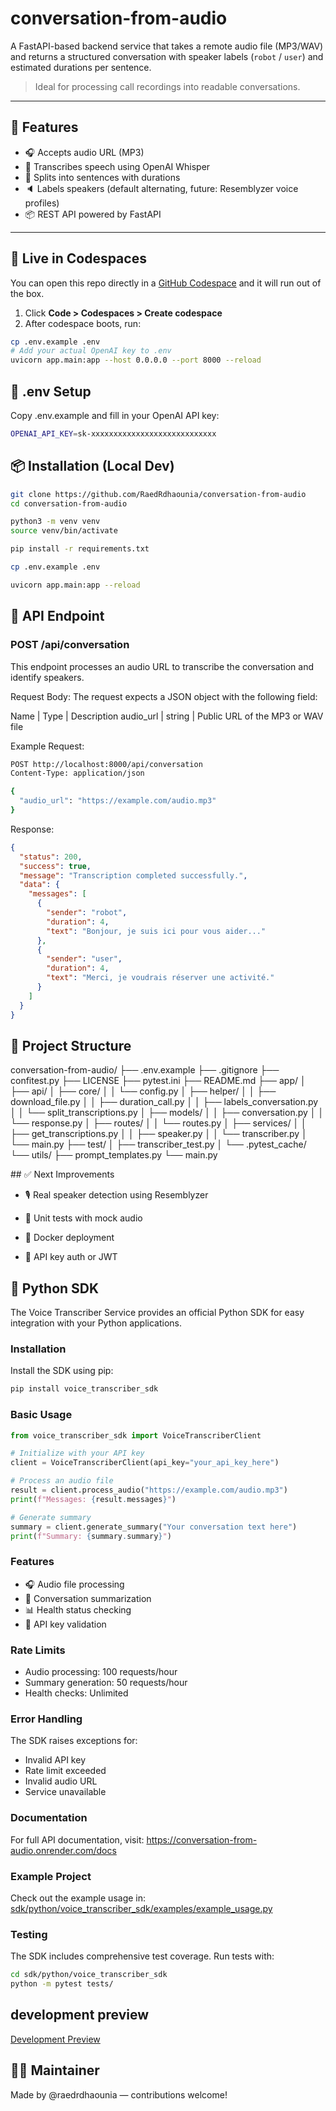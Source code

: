 # conversation-from-audio

A FastAPI-based backend service that takes a remote audio file (MP3/WAV) and returns a structured conversation with speaker labels (`robot` / `user`) and estimated durations per sentence.

> Ideal for processing call recordings into readable conversations.

---

## 🚀 Features

- 🎧 Accepts audio URL (MP3)
- 🤖 Transcribes speech using OpenAI Whisper
- 🧠 Splits into sentences with durations
- 🔈 Labels speakers (default alternating, future: Resemblyzer voice profiles)
- 📦 REST API powered by FastAPI

---

## 🧪 Live in Codespaces

You can open this repo directly in a [GitHub Codespace](https://github.com/features/codespaces) and it will run out of the box.

1. Click **Code > Codespaces > Create codespace**
2. After codespace boots, run:

```bash
cp .env.example .env
# Add your actual OpenAI key to .env
uvicorn app.main:app --host 0.0.0.0 --port 8000 --reload

```

## 🔐 .env Setup
Copy .env.example and fill in your OpenAI API key:

```bash
OPENAI_API_KEY=sk-xxxxxxxxxxxxxxxxxxxxxxxxxxxx
```
## 📦 Installation (Local Dev)

```bash
git clone https://github.com/RaedRdhaounia/conversation-from-audio
cd conversation-from-audio

python3 -m venv venv
source venv/bin/activate

pip install -r requirements.txt

cp .env.example .env

uvicorn app.main:app --reload

```
## 📡 API Endpoint

### POST /api/conversation

This endpoint processes an audio URL to transcribe the conversation and identify speakers.

Request Body:
The request expects a JSON object with the following field:

Name	    | Type	 | Description
audio_url |	string | Public URL of the MP3 or WAV file

Example Request:

```bash 
POST http://localhost:8000/api/conversation
Content-Type: application/json

{
  "audio_url": "https://example.com/audio.mp3"
}
```

Response:
```json 
{
  "status": 200,
  "success": true,
  "message": "Transcription completed successfully.",
  "data": {
    "messages": [
      {
        "sender": "robot",
        "duration": 4,
        "text": "Bonjour, je suis ici pour vous aider..."
      },
      {
        "sender": "user",
        "duration": 4,
        "text": "Merci, je voudrais réserver une activité."
      }
    ]
  }
}
```

## 📁 Project Structure
conversation-from-audio/
├── .env.example
├── .gitignore
├── confitest.py
├── LICENSE
├── pytest.ini
├── README.md
├── app/
│   ├── api/
│   ├── core/
│   │   └── config.py
│   ├── helper/
│   │   ├── download_file.py
│   │   ├── duration_call.py
│   │   ├── labels_conversation.py
│   │   └── split_transcriptions.py
│   ├── models/
│   │   ├── conversation.py
│   │   └── response.py
│   ├── routes/
│   │   └── routes.py
│   ├── services/
│   │   ├── get_transcriptions.py
│   │   ├── speaker.py
│   │   └── transcriber.py
│   └── main.py
├── test/
│   ├── transcriber_test.py
│   └── .pytest_cache/
└── utils/
    ├── prompt_templates.py
    └── main.py


## ✅ Next Improvements
- 🎙️ Real speaker detection using Resemblyzer

- 🧪 Unit tests with mock audio

- 🐳 Docker deployment

- 🔐 API key auth or JWT

## 🐍 Python SDK

The Voice Transcriber Service provides an official Python SDK for easy integration with your Python applications.

### Installation

Install the SDK using pip:

```bash
pip install voice_transcriber_sdk
```

### Basic Usage

```python
from voice_transcriber_sdk import VoiceTranscriberClient

# Initialize with your API key
client = VoiceTranscriberClient(api_key="your_api_key_here")

# Process an audio file
result = client.process_audio("https://example.com/audio.mp3")
print(f"Messages: {result.messages}")

# Generate summary
summary = client.generate_summary("Your conversation text here")
print(f"Summary: {summary.summary}")
```

### Features

- 🎧 Audio file processing
- 🤖 Conversation summarization
- 📊 Health status checking
- 🔐 API key validation

### Rate Limits

- Audio processing: 100 requests/hour
- Summary generation: 50 requests/hour
- Health checks: Unlimited

### Error Handling

The SDK raises exceptions for:
- Invalid API key
- Rate limit exceeded
- Invalid audio URL
- Service unavailable

### Documentation

For full API documentation, visit:
https://conversation-from-audio.onrender.com/docs

### Example Project

Check out the example usage in:
[sdk/python/voice_transcriber_sdk/examples/example_usage.py](https://github.com/RaedRdhaounia/conversation-from-audio/tree/main/sdk/python/voice_transcriber_sdk/examples/example_usage.py)

### Testing

The SDK includes comprehensive test coverage. Run tests with:

```bash
cd sdk/python/voice_transcriber_sdk
python -m pytest tests/
```

## development preview

[Development Preview](https://conversation-from-audio.onrender.com/)

## 👨‍💻 Maintainer

Made by @raedrdhaounia — contributions welcome!
